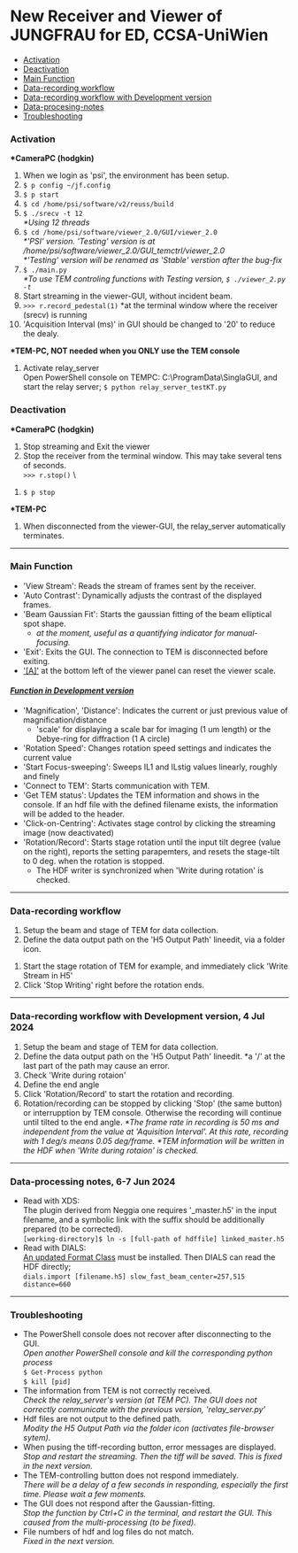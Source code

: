 # New Receiver and Viewer of JUNGFRAU for ED, CCSA-UniWien
- [Activation](#Activation)
- [Deactivation](#Deactivation)
- [Main Function](#Main-Function)
- [Data-recording workflow](#Data-recording-workflow,-21-May-2024)
- [Data-recording workflow with Development version](#Data-recording-workflow-with-Development-version,-4-Jul-2024)
- [Data-procesing-notes](#Data-processing-notes,-6-7-Jun-2024)
- [Troubleshooting](#Troubleshooting)

### Activation
**\*CameraPC (hodgkin)**
1. When we login as 'psi', the environment has been setup.
1.  ```$ p config ~/jf.config```
1.  ```$ p start```
1.  ```$ cd /home/psi/software/v2/reuss/build```
1.  ```$ ./srecv -t 12``` \
    *\*Using 12 threads*
1.  ```$ cd /home/psi/software/viewer_2.0/GUI/viewer_2.0```\
    *\*'PSI' version. 'Testing' version is at /home/psi/software/viewer_2.0/GUI_temctrl/viewer_2.0* \
    *\*'Testing' version will be renamed as 'Stable' verstion after the bug-fix*
1.  ```$ ./main.py```\
    *\*To use TEM controling functions with Testing version, ```$ ./viewer_2.py -t```*
1. Start streaming in the viewer-GUI, without incident beam.
1.  ```>>> r.record_pedestal(1)``` *at the terminal window where the receiver (srecv) is running
1. 'Acquisition Interval (ms)' in GUI should be changed to '20' to reduce the dealy.

**\*TEM-PC, NOT needed when you ONLY use the TEM console**
1. Activate relay_server \
Open PowerShell console on TEMPC: C:\ProgramData\SinglaGUI, and start the relay server;
```$ python relay_server_testKT.py```  

### Deactivation
**\*CameraPC (hodgkin)**
1. Stop streaming and Exit the viewer
1. Stop the receiver from the terminal window. This may take several tens of seconds.\
    ```>>> r.stop()``` \
<!--     ```>>> exit()``` -->
1. ```$ p stop```

**\*TEM-PC**
1. When disconnected from the viewer-GUI, the relay_server automatically terminates.

***
### Main Function
 - 'View Stream': Reads the stream of frames sent by the receiver.
 - 'Auto Contrast': Dynamically adjusts the contrast of the displayed frames.
 - 'Beam Gaussian Fit': Starts the gaussian fitting of the beam elliptical spot shape.
    - *at the moment, useful as a quantifying indicator for manual-focusing.*
 - 'Exit': Exits the GUI. The connection to TEM is disconnected before exiting.
 - ['[A]'](screenshot/ver_21Jul2024.png) at the bottom left of the viewer panel can reset the viewer scale.
 
#### *[Function in Development version](screenshot/ver_4Jul2024.png)*
 - 'Magnification', 'Distance': Indicates the current or just previous value of magnification/distance
     - 'scale' for displaying a scale bar for imaging (1 um length) or the Debye-ring for diffraction (1 A circle)
 - 'Rotation Speed': Changes rotation speed settings and indicates the current value
 - 'Start Focus-sweeping': Sweeps IL1 and ILstig values linearly, roughly and finely
 - 'Connect to TEM': Starts communication with TEM.
 - 'Get TEM status': Updates the TEM information and shows in the console. If an hdf file with the defined filename exists, the information will be added to the header.
 - 'Click-on-Centring': Activates stage control by clicking the streaming image (now deactivated)
 - 'Rotation/Record': Starts stage rotation until the input tilt degree (value on the right), reports the setting parapemters, and resets the stage-tilt to 0 deg. when the rotation is stopped.
     - The HDF writer is synchronized when 'Write during rotation' is checked.
 
***
### Data-recording workflow
<!-- , 21 May 2024 -->
1. Setup the beam and stage of TEM for data collection.
1. Define the data output path on the 'H5 Output Path' lineedit, via a folder icon.
<!-- 1. When 'Prepare for XDS processing' is checked, the ouput filename is end with '_master.h5' -->
<!-- 1. Modify the 'Acquisition Interval (ms)' -->
1. Start the stage rotation of TEM for example, and immediately click 'Write Stream in H5'
1. Click 'Stop Writing' right before the rotation ends.

***
### Data-recording workflow with Development version, 4 Jul 2024
1. Setup the beam and stage of TEM for data collection.
1. Define the data output path on the 'H5 Output Path' lineedit. *a '/' at the last part of the path may cause an error.
1. Check 'Write during rotaion'
1. Define the end angle
1. Click 'Rotation/Record' to start the rotation and recording.
1. Rotation/recording can be stopped by clicking 'Stop' (the same button) or interrupption by TEM console. Otherwise the recording will continue until tilted to the end angle.
*\*The frame rate in recording is 50 ms and independent from the value at 'Aquisition Interval'. At this rate, recording with 1 deg/s means 0.05 deg/frame.*
*\*TEM information will be written in the HDF when 'Write during rotaion' is checked.*

***
### Data-processing notes, 6-7 Jun 2024
- Read with XDS:\
    The plugin derived from Neggia one requires '_master.h5' in the input filename, and a symbolic link with the suffix should be additionally prepared (to be corrected).\
    ```[working-directory]$ ln -s [full-path of hdffile] linked_master.h5```
- Read with DIALS:\
    [An updated Format Class](https://github.com/epoc-ed/DataProcessing/blob/main/DIALS/format/FormatHDFJungfrauVIE02.py) must be installed. Then DIALS can read the HDF directly;\
    ```dials.import [filename.h5] slow_fast_beam_center=257,515 distance=660```

<!--
#### Data-processing workflow, 21 May 2024
*\* The complete feasibility (including structure refinement) of the new data has not been established yet on 28th May 2024*
- Read with DIALS:\
    When the Format Class [https://github.com/epoc-ed/DataProcessing/blob/main/DIALS/format/FormatHDFJungfrauVIE01.py] is installed, DIALS can read the HDF directly;\
    ```dials.import ******_master.h5```
- Read with XDS:\
    XDS can read the HDF file with a plugin command 'LIB= [plugin_path]'. A modified Neggia plugin [https://github.com/epoc-ed/DataProcessing/tree/main/XDS/neggia/src/dectris/neggia/plugin] can be used.\
-->

***
### Troubleshooting
- The PowerShell console does not recover after disconnecting to the GUI.\
    *Open another PowerShell console and kill the corresponding python process*\
    ```$ Get-Process python```  
    ```$ kill [pid]```
- The information from TEM is not correctly received.\
    *Check the relay_server's version (at TEM PC). The GUI does not correctly communicate with the previous version, 'relay_server.py'*
- Hdf files are not output to the defined path.\
    *Modity the H5 Output Path via the folder icon (activates file-browser sytem).*
- When pusing the tiff-recording button, error messages are displayed.\
    *Stop and restart the streaming. Then the tiff will be saved. This is fixed in the next version.*
- The TEM-controlling button does not respond immediately.\
    *There will be a delay of a few seconds in responding, especially the first time. Please wait a few moments.*
- The GUI does not respond after the Gaussian-fitting.\
    *Stop the function by Ctrl+C in the terminal, and restart the GUI. This caused from the multi-processing (to be fixed).*
- File numbers of hdf and log files do not match.\
    *Fixed in the next version.*